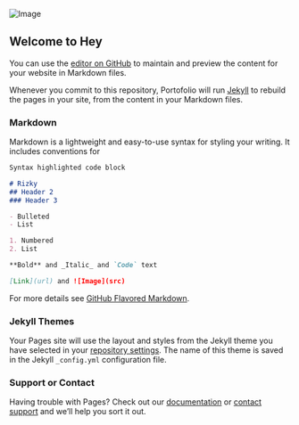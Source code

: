 ![Image](https://instagram.fbdo7-1.fna.fbcdn.net/v/t51.2885-19/s320x320/125426788_192347075664906_5644988810827194074_n.jpg?_nc_ht=instagram.fbdo7-1.fna.fbcdn.net&_nc_ohc=iotSyaQ0IiQAX-hM8wK&edm=ABfd0MgBAAAA&ccb=7-4&oh=e10fbc9d53ed74cd870c91ad6fcaad87&oe=612DC1C7&_nc_sid=7bff83)
## Welcome to Hey

You can use the [editor on GitHub](https://github.com/rizky0707/rizky0707.github.io/edit/main/index.md) to maintain and preview the content for your website in Markdown files.

Whenever you commit to this repository, Portofolio will run [Jekyll](https://jekyllrb.com/) to rebuild the pages in your site, from the content in your Markdown files.

### Markdown

Markdown is a lightweight and easy-to-use syntax for styling your writing. It includes conventions for

```markdown
Syntax highlighted code block

# Rizky
## Header 2
### Header 3

- Bulleted
- List

1. Numbered
2. List

**Bold** and _Italic_ and `Code` text

[Link](url) and ![Image](src)
```

For more details see [GitHub Flavored Markdown](https://guides.github.com/features/mastering-markdown/).

### Jekyll Themes

Your Pages site will use the layout and styles from the Jekyll theme you have selected in your [repository settings](https://github.com/rizky0707/rizky0707.github.io/settings/pages). The name of this theme is saved in the Jekyll `_config.yml` configuration file.

### Support or Contact

Having trouble with Pages? Check out our [documentation](https://docs.github.com/categories/github-pages-basics/) or [contact support](https://support.github.com/contact) and we’ll help you sort it out.
